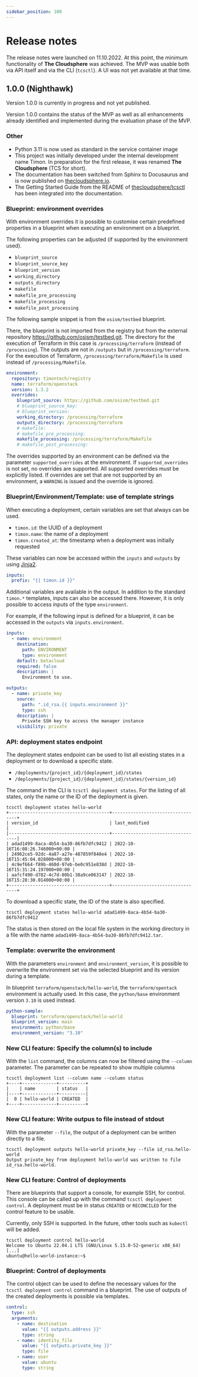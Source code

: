 ```yaml
---
sidebar_position: 100
---
```


# Release notes

The release notes were launched on 11.10.2022. At this point, the
minimum functionality of **The Cloudsphere** was achieved. The MVP was
usable both via API itself and via the CLI (`tcsctl`). A UI was not
yet available at that time.

## 1.0.0 (Nighthawk)

Version 1.0.0 is currently in progress and not yet published.

Version 1.0.0 contains the status of the MVP as well as all enhancements
already identified and implemented during the evaluation phase of the
MVP.

### Other

-   Python 3.11 is now used as standard in the service container image
-   This project was initially developed under the internal development
    name Timon. In preparation for the first release, it was renamed
    **The Cloudsphere** (TCS for short).
-   The documentation has been switched from Sphinx to Docusaurus and
    is now published on [thecloudsphere.io](https://thecloudsphere.io).
-   The Getting Started Guide from the README of
    [thecloudsphere/tcsctl](https://github.com/thecloudsphere/tcsctl)
    has been integrated into the documentation.

### Blueprint: environment overrides

With environment overrides it is possible to customise certain
predefined properties in a blueprint when executing an environment on a
blueprint.

The following properties can be adjusted (if supported by the
environment used).

-   `blueprint_source`
-   `blueprint_source_key`
-   `blueprint_version`
-   `working_directory`
-   `outputs_directory`
-   `makefile`
-   `makefile_pre_processing`
-   `makefile_processing`
-   `makefile_post_processing`

The following sample snippet is from the `osism/testbed` blueprint.

There, the blueprint is not imported from the registry but from the
external repository <https://github.com/osism/testbed.git>. The
directory for the execution of Terraform in this case is
`/processing/terraform` (instead of `/processing`). The outputs are not
in `/outputs` but in `/processing/terraform`. For the execution of
Terraform, `/processing/terraform/Makefile` is used instead of
`/processing/Makefile`.

``` yaml
environment:
  repository: timontech/registry
  name: terraform/openstack
  version: 1.3.2
  overrides:
    blueprint_source: https://github.com/osism/testbed.git
    # blueprint_source_key:
    # blueprint_version:
    working_directory: /processing/terraform
    outputs_directory: /processing/terraform
    # makefile:
    # makefile_pre_processing:
    makefile_processing: /processing/terraform/Makefile
    # makefile_post_processing:
```

The overrides supported by an environment can be defined via the
parameter `supported_overrides` at the environment. If
`supported_overrides` is not set, no overrides are supported. All
supported overrides must be explicitly listed. If overrides are set that
are not supported by an environment, a `WARNING` is issued and the
override is ignored.

### Blueprint/Environment/Template: use of template strings

When executing a deployment, certain variables are set that always can
be used.

-   `timon.id`: the UUID of a deployment
-   `timon.name`: the name of a deployment
-   `timon.created_at`: the timestamp when a deployment was initially
    requested

These variables can now be accessed within the `inputs` and `outputs` by
using [Jinja2](https://jinja.palletsprojects.com/en/3.1.x/).

``` yaml
inputs:
  prefix: "{{ timon.id }}"
```

Additional variables are available in the output. In addition to the
standard `timon.*` templates, inputs can also be accessed there.
However, it is only possible to access inputs of the type `environment`.

For example, if the following input is defined for a blueprint, it can
be accessed in the `outputs` via `inputs.environment`.

``` yaml
inputs:
  - name: environment
    destination:
      path: ENVIRONMENT
      type: environment
    default: betacloud
    required: false
    description: |
      Environment to use.

outputs:
  - name: private_key
    source:
      path: ".id_rsa.{{ inputs.environment }}"
      type: ssh
    description: |
      Private SSH key to access the manager instance
    visibility: private
```

### API: deployment states endpoint

The deployment states endpoint can be used to list all existing states
in a deployment or to download a specific state.

-   `/deployments/{project_id}/{deployment_id}/states`
-   `/deployments/{project_id}/{deployment_id}/states/{version_id}`

The command in the CLI is `tcsctl deployment states`. For the listing of
all states, only the name or the ID of the deployment is given.

``` console
tcsctl deployment states hello-world
+--------------------------------------+----------------------------------+
| version_id                           | last_modified                    |
|--------------------------------------+----------------------------------|
| adad1499-8aca-4b54-ba30-86fb7dfc9412 | 2022-10-16T16:08:26.746000+00:00 |
| 24962ce5-92dc-4a87-a27e-487859f840e4 | 2022-10-16T15:45:04.028000+00:00 |
| 4c9ef664-f89b-460d-97eb-be0c951e838d | 2022-10-16T15:31:24.197000+00:00 |
| aafcf490-d782-4c7d-80b1-38a9ce063147 | 2022-10-16T15:28:30.014000+00:00 |
+--------------------------------------+----------------------------------+
```

To download a specific state, the ID of the state is also specified.

``` console
tcsctl deployment states hello-world adad1499-8aca-4b54-ba30-86fb7dfc9412
```

The status is then stored on the local file system in the working
directory in a file with the name
`adad1499-8aca-4b54-ba30-86fb7dfc9412.tar`.

### Template: overwrite the environment

With the parameters `environment` and `environment_version`, it is
possible to overwrite the environment set via the selected blueprint and
its version during a template.

In blueprint `terraform/openstack/hello-world`, the `terraform/opentack`
environment is actually used. In this case, the `python/base`
environment version `3.10` is used instead.

``` yaml
python-sample:
  blueprint: terraform/openstack/hello-world
  blueprint_version: main
  environment: python/base
  environment_version: "3.10"
```

### New CLI feature: Specify the column(s) to include

With the `list` command, the columns can now be filtered using the
`--column` parameter. The parameter can be repeated to show multiple
columns

``` console
tcsctl deployment list --column name --column status
+----+-------------+----------+
|    | name        | status   |
|----+-------------+----------|
|  0 | hello-world | CREATED  |
+----+-------------+----------+
```

### New CLI feature: Write outpus to file instead of stdout

With the parameter `--file`, the output of a deployment can be written
directly to a file.

``` console
tcsctl deployment outputs hello-world private_key --file id_rsa.hello-world
Output private_key from deployment hello-world was written to file id_rsa.hello-world.
```

### New CLI feature: Control of deployments

There are blueprints that support a console, for example SSH, for
control. This console can be called up with the command
`tcsctl deployment control`. A deployment must be in status ``CREATED`` or
``RECONCILED`` for the control feature to be usable.

Currently, only SSH is supported. In the future, other tools such as
`kubectl` will be added.

``` console
tcsctl deployment control hello-world
Welcome to Ubuntu 22.04.1 LTS (GNU/Linux 5.15.0-52-generic x86_64)
[...]
ubuntu@hello-world-instance:~$
```

### Blueprint: Control of deployments

The control object can be used to define the necessary values for the
`tcsctl deployment control` command in a blueprint. The use of outputs
of the created deployments is possible via templates.

``` yaml
control:
  type: ssh
  arguments:
    - name: destination
      value: "{{ outputs.address }}"
      type: string
    - name: identity_file
      value: "{{ outputs.private_key }}"
      type: file
    - name: user
      value: ubuntu
      type: string
```
